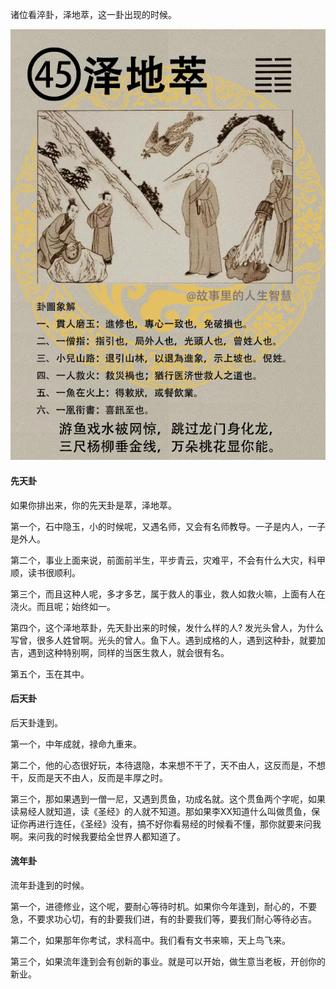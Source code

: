 诸位看淬卦，泽地萃，这一卦出现的时候。

![图片](../img/泽地萃.jpg)

#### 先天卦

如果你排出来，你的先天卦是萃，泽地萃。

第一个，石中隐玉，小的时候呢，又遇名师，又会有名师教导。一子是内人，一子是外人。

第二个，事业上面来说，前面前半生，平步青云，灾难平，不会有什么大灾，科甲顺，读书很顺利。

第三个，而且这种人呢，多才多艺，属于救人的事业，救人如救火嘛，上面有人在浇火。而且呢；始终如一。

第四个，这个泽地萃卦，先天卦出来的时候，发什么样的人? 发光头曾人，为什么写曾，很多人姓曾啊。光头的曾人。鱼下人。遇到成格的人，遇到这种卦，就要加吉，遇到这种特别啊，同样的当医生救人，就会很有名。

第五个，玉在其中。

#### 后天卦

后天卦逢到。

第一个，中年成就，禄命九重来。

第二个，他的心态很好玩，本待退隐，本来想不干了，天不由人，这反而是，不想干，反而是天不由人，反而是丰厚之时。

第三个，那如果遇到一僧一尼，又遇到贯鱼，功成名就。这个贯鱼两个字呢，如果读易经人就知道，读《圣经》的人就不知道。那如果李XX知道什么叫做贯鱼，保证你再进行连任，《圣经》没有，搞不好你看易经的时候看不懂，那你就要来问我啊。来问我的时候我要给全世界人都知道了。

#### 流年卦

流年卦逢到的时候。

第一个，进德修业，这个呢，要耐心等待时机。如果你今年逢到，耐心的，不要急，不要求功心切，有的卦要我们进，有的卦要我们等，要我们耐心等待必吉。

第二个，如果那年你考试，求科高中。我们看有文书来嘛，天上鸟飞来。

第三个，如果流年逢到会有创新的事业。就是可以开始，做生意当老板，开创你的新业。